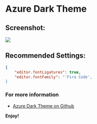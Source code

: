 # Azure Dark Theme

## Screenshot:
![](https://raw.githubusercontent.com/eddyw/vscode-azuredark-them/master/themes/screenshot.png)

## Recommended Settings:
```json
{
    "editor.fontLigatures": true,
    "editor.fontFamily": "'Fira Code',
}
```

### For more information
* [Azure Dark Theme on Github](https://github.com/eddyw/vscode-azuredark-theme)

**Enjoy!**
